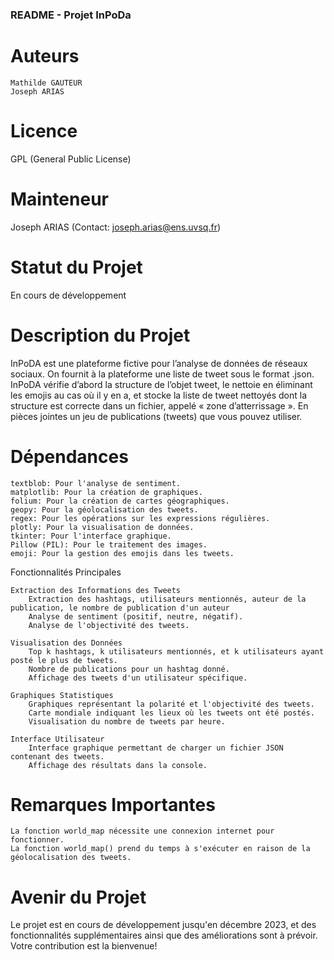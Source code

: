### README - Projet InPoDa

# Auteurs

    Mathilde GAUTEUR
    Joseph ARIAS

# Licence

GPL (General Public License)

# Mainteneur

Joseph ARIAS (Contact: joseph.arias@ens.uvsq.fr)

# Statut du Projet

En cours de développement

# Description du Projet

InPoDA est une plateforme fictive pour l’analyse de données de réseaux sociaux. On fournit à la plateforme une liste de tweet sous le format .json. InPoDA vérifie d’abord la structure de l’objet tweet, le nettoie en éliminant les emojis au cas où il y en a, et stocke la liste de tweet nettoyés dont la structure est correcte dans un fichier, appelé « zone d’atterrissage ». En pièces jointes un jeu de publications (tweets) que vous pouvez utiliser.

# Dépendances

    textblob: Pour l'analyse de sentiment.
    matplotlib: Pour la création de graphiques.
    folium: Pour la création de cartes géographiques.
    geopy: Pour la géolocalisation des tweets.
    regex: Pour les opérations sur les expressions régulières.
    plotly: Pour la visualisation de données.
    tkinter: Pour l'interface graphique.
    Pillow (PIL): Pour le traitement des images.
    emoji: Pour la gestion des emojis dans les tweets.

Fonctionnalités Principales

    Extraction des Informations des Tweets
        Extraction des hashtags, utilisateurs mentionnés, auteur de la publication, le nombre de publication d'un auteur
        Analyse de sentiment (positif, neutre, négatif).
        Analyse de l'objectivité des tweets.

    Visualisation des Données
        Top k hashtags, k utilisateurs mentionnés, et k utilisateurs ayant posté le plus de tweets.
        Nombre de publications pour un hashtag donné.
        Affichage des tweets d'un utilisateur spécifique.

    Graphiques Statistiques
        Graphiques représentant la polarité et l'objectivité des tweets.
        Carte mondiale indiquant les lieux où les tweets ont été postés.
        Visualisation du nombre de tweets par heure.

    Interface Utilisateur
        Interface graphique permettant de charger un fichier JSON contenant des tweets.
        Affichage des résultats dans la console.

# Remarques Importantes

    La fonction world_map nécessite une connexion internet pour fonctionner.
    La fonction world_map() prend du temps à s'exécuter en raison de la géolocalisation des tweets.

# Avenir du Projet

Le projet est en cours de développement jusqu'en décembre 2023, et des fonctionnalités supplémentaires ainsi que des améliorations sont à prévoir. Votre contribution est la bienvenue!
